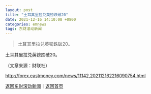 ```yaml
---
layout: post
title: "土耳其里拉兑英镑跌破20"
date: 2021-12-16 14:10:08 +0800
categories: emnews
tags: 东财滚动新闻
---
```

> 土耳其里拉兑英镑跌破20。

<p>土耳其里拉兑英镑跌破20。 </p><p class="em_media">（文章来源：财联社）</p>

<http://forex.eastmoney.com/news/11142,202112162216090754.html>

[返回东财滚动新闻](//finews.withounder.com/emnews/)｜[返回首页](//finews.withounder.com/)